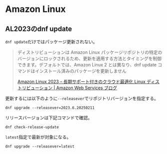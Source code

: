 # Amazon Linux

## AL2023のdnf update

`dnf update`だけではパッケージ更新されない。

> ディストリビューションは Amazon Linux パッケージリポジトリの特定のバージョンにロックされるため、更新を適用する方法とタイミングを制御できます。デフォルトでは、Amazon Linux 2 とは異なり、dnf update コマンドはインストール済みのパッケージを更新しません
>
> [Amazon Linux 2023 – 長期サポート付きのクラウド最適化 Linux ディストリビューション | Amazon Web Services ブログ](https://aws.amazon.com/jp/blogs/news/amazon-linux-2023-a-cloud-optimized-linux-distribution-with-long-term-support/)

更新するには以下のように`--releasever`でリポジトリバージョンを指定する。

```console
dnf upgrade --releasever=2023.6.20250211
```

リリースバージョンは下記コマンドで確認。

```console
dnf check-release-update
```

`latest`指定で最新が対象になる。

```console
dnf upgrade --releasever=latest
```
